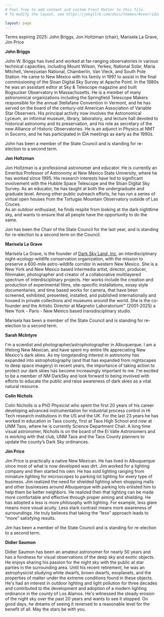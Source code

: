```yaml
---
# Feel free to add content and custom Front Matter to this file.
# To modify the layout, see https://jekyllrb.com/docs/themes/#overriding-theme-defaults

layout: page
---
```



Terms expiring 2025:  John Briggs, Jon Holtzman (chair), Marisela La Grave, Jim Price

**John Briggs**

John W. Briggs has lived and worked at far-ranging observatories
in various technical capacities, including Mount Wilson, Yerkes,
National Solar, Maria Mitchell, Venezuelan National, Chamberlin,
Van Vleck, and South Pole Station.  He came to New Mexico with his
family in 1997 to assist in the final commissioning of the Sloan
Digital Sky Survey at Apache Point.  In the 1980s he was an assistant
editor at Sky & Telescope magazine and built Bogsucker Observatory
in Massachusetts.  He is a member of many astronomical organizations
including the Springfield Telescope Makers responsible for the
annual Stellafane Convention in Vermont, and he has served on the
board of the century-old American Association of Variable Star
Observers.  His principal activity now involves the Astronomical
Lyceum, an informal museum, library, laboratory, and lecture hall
devoted to historical astronomy and its preservation, and his role
as secretary of the new Alliance of Historic Observatories.  He is
an adjunct in Physics at NMT in Socorro, and he has participated
in IDA meetings as early as the 1990s.

John has been a member of the State Council and is standing for re-election
to a second term.

**Jon Holtzman**

Jon Holtzman is a professional astronomer and educator. He is currently an Emeritus
Professor of Astronomy at New Mexico State University, where he has worked
since 1995. His research interests have led to significant involvement with 
the Hubble Space Telescope and the Sloan Digital Sky Survey. As an educator,
he has taught at both the undergraduate and graduate level. Among other public
outreach efforts, he has run a series of virtual open houses from the 
Tortugas Mountain Observatory outside of Las Cruces.  
As an outdoor enthusiast, he finds respite from looking at the dark nighttime
sky, and wants to ensure that all people have the opportunity to do the same.

Jon has been the Chair of the State Council for the last year, and is standing for re-election
to a second term on the Council.

**Marisela La Grave**

Marisela La Grave,  is the founder of [Dark Sky Land, Inc](http://www.darkskyland.us), an
interdisciplinary night-ecology-wildlife conservation organization,
with the mission to preserve a 600-mile astro-wildlife corridor in
western New Mexico.  She is a New York and New Mexico based Intermedia artist, director,
producer, filmmaker, photographer and creator of a collaborative
multilayered spectrum of interdisciplinary projects.
Her works include the creation and production of experimental films,
site-specific installations, essay style documentaries, and time
based works for camera, that have been screened, exhibited, presented,
installed, and published internationally and housed in private
collections and museums around the world. She is the  co-founder
and the Artistic Director at Magnetic Laboratorium™ (2001-2025) a
New York - Paris - New Mexico  based transdisciplinary studio.

Marisela has been a member of the State Council and is standing for re-election
to a second term.

**Sarah McIntyre**

I'm a scientist and photographer/astrophotographer in Albuquerque.
I am a lifelong New Mexican, and have spent my entire life appreciating
New Mexico's dark skies. As my longstanding interest in astronomy
has expanded into astrophotography (and that has expanded from
nightscapes to deep space imagery) in recent years, the importance
of taking action to protect our dark skies has become increasingly
important to me. I'm excited to be a member of NM DarkSky and look
forward to being involved with efforts to educate the public and
raise awareness of dark skies as a vital natural resource.

**Colin Nichols**

Colin Nicholls is a PhD Physicist who spent the first 20 years of
his career developing advanced instrumentation for industrial process
control in Hi Tech research institutions in the US and the UK.  For
the last 23 years he has worked in education in Taos county, first
at Taos High School and now at UNM Taos, where he is currently
Science Department Chair.  A long time visual astronomer, Nicholls
is on the board of the El Valle Astronomers and is working with
that club,  UNM Taos and the Taos County planners to update the
county’s Dark Sky ordinances.


**Jim Price**

Jim Price is practically a native New Mexican. He has lived in
Albuquerque since most of what is now developed was dirt. Jim worked
for a lighting company and then started his own. He has sold lighting
ranging from miniature lighting for microscopes to parking lot
lighting for every type of business. Jim realized the need for
shielded lighting when shopping malls and other businesses around
Albuquerque with parking lots enlisted him to help them be better
neighbors. He realized then that lighting can be made more comfortable
and effective through proper aiming and shielding. He has adopted
a less is more philosophy with lighting. For example, less glare
means more visual acuity. Less stark contrast means more awareness
of surroundings. He truly believes that taking the “less” approach
leads to “more” satisfying results.

Jim has been a member of the State Council and is standing for re-election
to a second term.

**Didier Saumon**

Didier Saumon has been an amateur astronomer for nearly 50 years
and has a fondness for visual observations of the deep sky and
exotic objects. He enjoys sharing his passion for the night sky
with the public at star parties in the surrounding area. Until his
recent retirement, he was an astrophysicist  studying white dwarfs,
brown dwarfs, exoplanets, and the properties of matter under the
extreme conditions found in these objects. He's had an interest in
outdoor lighting and light pollution for three decades and contributed
to the development and adoption of a modern lighting ordinance in
the county of Los Alamos. He's witnessed the steady erosion of the
night sky over the past 20 years and wants to see it stopped. On
good days, he dreams of seeing it reversed to a reasonable level
for the benefit of all. May the stars be with you.

